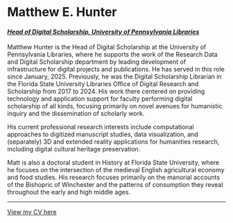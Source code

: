 # Matthew E. Hunter


#### *[Head of Digital Scholarship, University of Pennsylvania Libraries](https://www.library.upenn.edu/staff/matthew-hunter)*

Matthew Hunter is the Head of Digital Scholarship at the University of Pennsylvania Libraries, where he supports the work of the Research Data and Digital Scholarship department by leading development of infrastructure for digital projects and publications. He has served in this role since January, 2025. Previously, he was the Digital Scholarship Librarian in the Florida State University Libraries Office of Digital Research and Scholarship from 2017 to 2024. His work there centered on providing technology and application support for faculty performing digital scholarship of all kinds, focusing primarily on novel avenues for humanistic inquiry and the dissemination of scholarly work. 

His current professional research interests include computational approaches to digitized manuscript studies, data visualization, and (separately) 3D and extended reality applications for humanities research, including digital cultural heritage preservation.

Matt is also a doctoral student in History at Florida State University, where he focuses on the intersection of the medieval English agricultural economy and food studies. His research focuses primarily on the manorial accounts of the Bishopric of Winchester and the patterns of consumption they reveal throughout the early and high middle ages.

________________

[View my CV here](https://mhunter52.github.io/cv)

